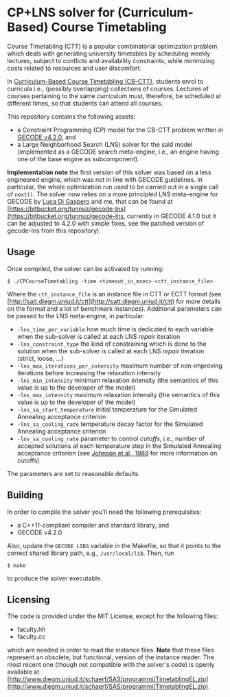 # CP+LNS solver for (Curriculum-Based) Course Timetabling

Course Timetabling (CTT) is a popular combinatorial optimization problem which deals with generating university timetables by scheduling weekly lectures, subject to conflicts and availability constraints, while minimizing costs related to resources and user discomfort. 

In [Curriculum-Based Course Timetabling (CB-CTT)](http://satt.diegm.uniud.it/ctt), students enrol to curricula i.e., (possibly overlapping) collections of courses. Lectures of courses pertaining to the same curriculum must, therefore, be scheduled at different times, so that students can attend all courses.

This repository contains the following assets:

* a Constraint Programming (CP) model for the CB-CTT problem written in [GECODE v4.2.0](http://www.gecode.org "GECODE"), and
* a Large Neighborhood Search (LNS) solver for the said model (implemented as a GECODE search meta-engine, i.e., an engine having one of the base engine as subcomponent).

**Implementation note** the first version of this solver was based on a less engineered engine, which was not in line with GECODE guidelines. In particular, the whole optimization run used to be carried out in a single call of `next()`. The solver now relies on a more principled LNS meta-engine for GECODE by [Luca Di Gaspero](https://bitbucket.org/ldigaspero) and me, that can be found at [https://bitbucket.org/tunnuz/gecode-lns](https://bitbucket.org/tunnuz/gecode-lns, currently in GECODE 4.1.0 but it can be adjusted to 4.2.0 with simple fixes, see the patched version of gecode-lns from this repository).

## Usage

Once compiled, the solver can be activated by running:

	$ ./CPCourseTimetabling -time <timeout_in_msec> <ctt_instance_file>
	
Where the `ctt_instance_file` is an instance file in CTT or ECTT format (see [http://satt.diegm.uniud.it/ctt](http://satt.diegm.uniud.it/ctt) for more details on the format and a lot of benchmark instances). Additional parameters can be passed to the LNS meta-engine, in particular:

* `-lns_time_per_variable` how much time is dedicated to each variable when the sub-solver is called at each LNS *repair* iteration
* `-lns_constraint_type` the kind of constraining which is done to the solution when the sub-solver is called at each LNS *repair* iteration (strict, loose, …)
* `-lns_max_iterations_per_intensity` maximum number of non-improving iterations before increasing the relaxation intensity
* `-lns_min_intensity` minimum relaxation intensity (the semantics of this value is up to the developer of the model)
* `-lns_max_intensity` maximum relaxation intensity (the semantics of this value is up to the developer of the model)
* `-lns_sa_start_temperature` initial temperature for the Simulated Annealing acceptance criterion
* `-lns_sa_cooling_rate` temperature decay factor for the Simulated Annealing acceptance criterion
* `-lns_sa_cooling_rate` parameter to control *cutoffs*, i.e., number of accepted solutions at each temperature step in the Simulated Annealing acceptance criterion (see [Johnson et al., 1989](http://www-vis.lbl.gov/~aragon/pubs/annealing-pt1.pdf) for more information on cutoffs)

The parameters are set to reasonable defaults.

## Building

In order to compile the solver you'll need the following prerequisites:

* a C++11-compliant compiler and standard library, and
* GECODE v4.2.0

Also, update the `GECODE_LIBS` variable in the Makefile, so that it points to the correct shared library path, e.g., `/usr/local/lib`. Then, run

	$ make
	
to produce the solver executable.

## Licensing

The code is provided under the MIT License, except for the following files:

* faculty.hh
* faculty.cc

which are needed in order to read the instance files.
**Note** that these files represent an obsolete, but functional, version of the instance reader. The most recent one (though not compatible with the solver's code) is openly available at [http://www.diegm.uniud.it/schaerf/SAS/programmi/TimetablingEL.zip](http://www.diegm.uniud.it/schaerf/SAS/programmi/TimetablingEL.zip).